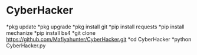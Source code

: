 # CyberHacker
*pkg update
*pkg upgrade
*pkg install git
*pip install requests
*pip install mechanize
*pip install bs4
*git clone https://github.com/Mafiyahunter/CyberHacker.git
*cd CyberHacker
*python CyberHacker.py
